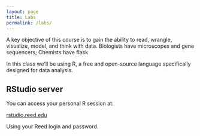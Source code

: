 ```yaml
---
layout: page
title: Labs
permalink: /labs/
---
```


A key objective of this course is to gain the ability to read, wrangle,
visualize, model, and think with data. Biologists have microscopes and gene 
sequencers; Chemists have flask

In this class we'll be using R, a free and open-source language specifically 
designed for data analysis.

## RStudio server
You can access your personal R session at:

[rstudio.reed.edu](rstudio.reed.edu)

Using your Reed login and password.

